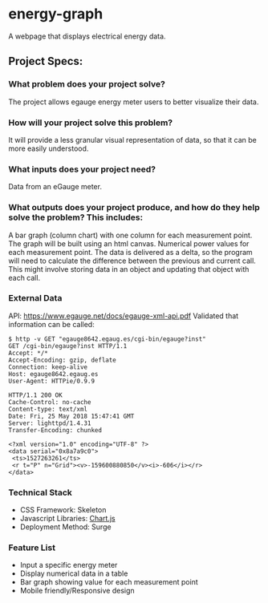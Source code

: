# energy-graph
A webpage that displays electrical energy data.

## Project Specs:

### What problem does your project solve?
The project allows egauge energy meter users to better visualize their data. 

### How will your project solve this problem?
It will provide a less granular visual representation of data, so that it can be more easily understood.

### What inputs does your project need?
Data from an eGauge meter.

### What outputs does your project produce, and how do they help solve the problem? This includes:
A bar graph (column chart) with one column for each measurement point. The graph will be built using an html canvas. 
Numerical power values for each measurement point.
The data is delivered as a delta, so the program will need to calculate the difference between the previous and current call. This might involve storing data in an object and updating that object with each call. 

### External Data
API: https://www.egauge.net/docs/egauge-xml-api.pdf
Validated that information can be called:
```
$ http -v GET "egauge8642.egaug.es/cgi-bin/egauge?inst"
GET /cgi-bin/egauge?inst HTTP/1.1
Accept: */*
Accept-Encoding: gzip, deflate
Connection: keep-alive
Host: egauge8642.egaug.es
User-Agent: HTTPie/0.9.9

HTTP/1.1 200 OK
Cache-Control: no-cache
Content-type: text/xml
Date: Fri, 25 May 2018 15:47:41 GMT
Server: lighttpd/1.4.31
Transfer-Encoding: chunked

<?xml version="1.0" encoding="UTF-8" ?>
<data serial="0x8a7a9c0">
 <ts>1527263261</ts>
 <r t="P" n="Grid"><v>-159600880850</v><i>-606</i></r>
</data>
```

### Technical Stack
* CSS Framework: Skeleton
* Javascript Libraries: [Chart.js](http://www.chartjs.org/)
* Deployment Method: Surge
    
### Feature List
* Input a specific energy meter
* Display numerical data in a table
* Bar graph showing value for each measurement point
* Mobile friendly/Responsive design



